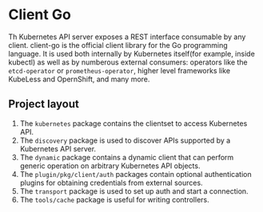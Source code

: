 # Client Go

Th Kubernetes API server exposes a REST interface consumable by any client.
client-go is the official client library for the Go programming language. It is
used both internally by Kubernetes itself(for example, inside kubectl) as well
as by numberous external consumers: operators like the `etcd-operator` or
`prometheus-operator`, higher level frameworks like KubeLess and OpernShift,
and many more.

## Project layout

1. The `kubernetes` package contains the clientset to access Kubernetes API.
2. The `discovery` package is used to discover APIs supported by a Kubernetes
   API server.
3. The `dynamic` package contains a dynamic client that can perform generic
   operation on arbitrary Kubernetes API objects.
4. The `plugin/pkg/client/auth` packages contain optional authentication plugins
   for obtaining credentials from external sources.
5. The `transport` package is used to set up auth and start a connection.
6. The `tools/cache` package is useful for writing controllers.
